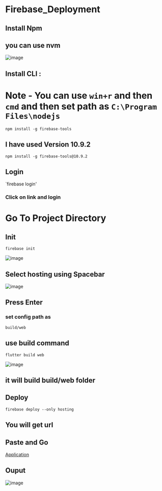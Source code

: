 # Firebase_Deployment

## Install Npm 



## you can use nvm

![image](https://user-images.githubusercontent.com/88712571/229342172-b8be876b-d204-4a32-8ec1-b0859e745de7.png)


## Install CLI :

# Note - You can use `win+r` and then `cmd` and then set path as `C:\Program Files\nodejs`

`npm install -g firebase-tools`

## I have used Version 10.9.2
`npm install -g firebase-tools@10.9.2`

## Login

`firebase login'

### Click on link and login

# Go To Project Directory

## Init 

`firebase init`

![image](https://user-images.githubusercontent.com/88712571/229342371-0d4d5fff-a2fb-4018-b6c7-f70ef71e826b.png)

## Select hosting using Spacebar

![image](https://user-images.githubusercontent.com/88712571/229342390-030271dc-500d-498a-bbc7-4a8c4fe80f59.png)

## Press Enter
### set config path as

`build/web`

## use build command

`flutter build web`

![image](https://user-images.githubusercontent.com/88712571/229368335-49def63c-e960-49e1-b386-fdb62ef7292b.png)


## it will build build/web folder

## Deploy

`firebase deploy --only hosting`

## You will get url

## Paste and Go
[Application](https://weather-application-d25b0.web.app/#/)

## Ouput
![image](https://user-images.githubusercontent.com/88712571/229342663-a2911fd3-4b38-4e61-bf41-3d64cb9393c3.png)


